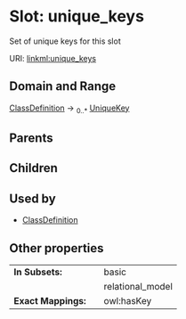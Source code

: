 
# Slot: unique_keys


Set of unique keys for this slot

URI: [linkml:unique_keys](https://w3id.org/linkml/unique_keys)


## Domain and Range

[ClassDefinition](ClassDefinition.md) &#8594;  <sub>0..\*</sub> [UniqueKey](UniqueKey.md)

## Parents


## Children


## Used by

 * [ClassDefinition](ClassDefinition.md)

## Other properties

|  |  |  |
| --- | --- | --- |
| **In Subsets:** | | basic |
|  | | relational_model |
| **Exact Mappings:** | | owl:hasKey |

